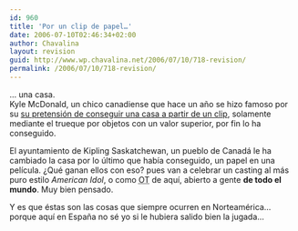 ```yaml
---
id: 960
title: 'Por un clip de papel…'
date: 2006-07-10T02:46:34+02:00
author: Chavalina
layout: revision
guid: http://www.wp.chavalina.net/2006/07/10/718-revision/
permalink: /2006/07/10/718-revision/
---
```

… una casa.  
Kyle McDonald, un chico canadiense que hace un a&ntilde;o se hizo famoso por su <a href="http://oneredpaperclip.blogspot.com/" target="_blank">su pretensión de conseguir una casa a partir de un clip</a>, solamente mediante el trueque por objetos con un valor superior, por fin lo ha conseguido. 

El ayuntamiento de Kipling Saskatchewan, un pueblo de Canadá le ha cambiado la casa por lo último que había conseguido, un papel en una película. &iquest;Qué ganan ellos con eso? pues van a celebrar un casting al más puro estilo <em lang="en">American Idol</em>, o como <acronym title="Operación Tru&ntilde;o, digo, Triunfo">OT</acronym> de aquí, abierto a gente **de todo el mundo**. Muy bien pensado.

Y es que éstas son las cosas que siempre ocurren en Norteamérica… porque aquí en Espa&ntilde;a no sé yo si le hubiera salido bien la jugada…